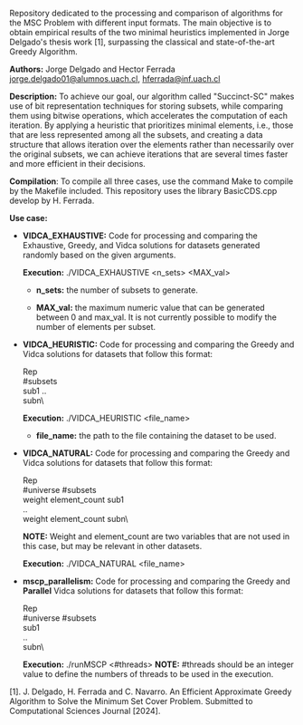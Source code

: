
Repository dedicated to the processing and comparison of algorithms for the MSC Problem with different input formats. The main objective is to obtain empirical results of the two minimal heuristics implemented in Jorge Delgado's thesis work [1], surpassing the classical and state-of-the-art Greedy Algorithm.

**Authors:** Jorge Delgado and Hector Ferrada jorge.delgado01@alumnos.uach.cl, hferrada@inf.uach.cl 

**Description:** To achieve our goal, our algorithm called "Succinct-SC" makes use of bit representation techniques for storing subsets, while comparing them using bitwise operations, which accelerates the computation of each iteration. By applying a heuristic that prioritizes minimal elements, i.e., those that are less represented among all the subsets, and creating a data structure that allows iteration over the elements rather than necessarily over the original subsets, we can achieve iterations that are several times faster and more efficient in their decisions.

**Compilation**: To compile all three cases, use the command Make to compile by the Makefile included. This repository uses the library BasicCDS.cpp develop by H. Ferrada.

**Use case:**
- **VIDCA_EXHAUSTIVE:** Code for processing and comparing the Exhaustive, Greedy, and Vidca solutions for datasets generated randomly based on the given arguments.

   **Execution:** ./VIDCA_EXHAUSTIVE <n_sets> <MAX_val>

  - **n_sets:** the number of subsets to generate.

  - **MAX_val:** the maximum numeric value that can be generated between 0 and max_val. It is not currently possible to modify the number of elements per subset.

- **VIDCA_HEURISTIC:** Code for processing and comparing the Greedy and Vidca solutions for datasets that follow this format:

    Rep\
    #subsets\
    sub1
    ..\
    subn\

  **Execution:** ./VIDCA_HEURISTIC <file_name>

  - **file_name:** the path to the file containing the dataset to be used.

- **VIDCA_NATURAL:** Code for processing and comparing the Greedy and Vidca solutions for datasets that follow this format:

    Rep\
    #universe #subsets\
    weight element_count sub1\
    ..\
    weight element_count subn\

    **NOTE:** Weight and element_count are two variables that are not used in this case, but may be relevant in other datasets.

  **Execution:** ./VIDCA_NATURAL <file_name>

- **mscp_parallelism:** Code for processing and comparing the Greedy and **Parallel** Vidca solutions for datasets that follow this format:

    Rep\
    #universe #subsets\
    sub1\
    ..\
    subn\

  **Execution:** ./runMSCP <fileName> <#threads>
  **NOTE:** #threads should be an integer value to define the numbers of threads to be used in the execution.

  
[1]. J. Delgado, H. Ferrada and C. Navarro. An Efficient Approximate Greedy Algorithm to Solve the Minimum Set Cover Problem.
Submitted to Computational Sciences Journal [2024].


